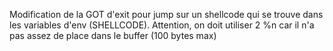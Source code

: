 Modification de la GOT d'exit pour jump sur un shellcode qui se trouve dans les variables d'env (SHELLCODE).
Attention, on doit utiliser 2 %n car il n'a pas assez de place dans le buffer (100 bytes max)